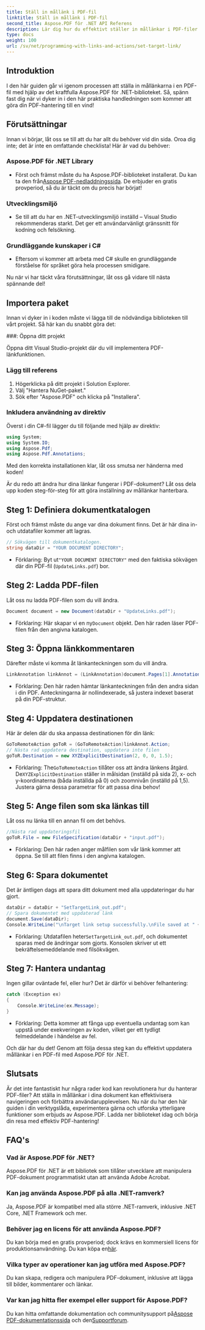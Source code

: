 ```yaml
---
title: Ställ in mållänk i PDF-fil
linktitle: Ställ in mållänk i PDF-fil
second_title: Aspose.PDF för .NET API Referens
description: Lär dig hur du effektivt ställer in mållänkar i PDF-filer med Aspose.PDF för .NET med vår steg-för-steg-guide. Perfekt för att förbättra dokumentnavigeringen.
type: docs
weight: 100
url: /sv/net/programming-with-links-and-actions/set-target-link/
---
```

## Introduktion

I den här guiden går vi igenom processen att ställa in mållänkarna i en PDF-fil med hjälp av det kraftfulla Aspose.PDF för .NET-biblioteket. Så, spänn fast dig när vi dyker in i den här praktiska handledningen som kommer att göra din PDF-hantering till en vind!

## Förutsättningar

Innan vi börjar, låt oss se till att du har allt du behöver vid din sida. Oroa dig inte; det är inte en omfattande checklista! Här är vad du behöver:

### Aspose.PDF för .NET Library
-  Först och främst måste du ha Aspose.PDF-biblioteket installerat. Du kan ta den från[Aspose PDF-nedladdningssida](https://releases.aspose.com/pdf/net/). De erbjuder en gratis provperiod, så du är täckt om du precis har börjat!

### Utvecklingsmiljö
- Se till att du har en .NET-utvecklingsmiljö inställd – Visual Studio rekommenderas starkt. Det ger ett användarvänligt gränssnitt för kodning och felsökning.

### Grundläggande kunskaper i C#
- Eftersom vi kommer att arbeta med C# skulle en grundläggande förståelse för språket göra hela processen smidigare.

Nu när vi har täckt våra förutsättningar, låt oss gå vidare till nästa spännande del!

## Importera paket

Innan vi dyker in i koden måste vi lägga till de nödvändiga biblioteken till vårt projekt. Så här kan du snabbt göra det:

###: Öppna ditt projekt 

Öppna ditt Visual Studio-projekt där du vill implementera PDF-länkfunktionen.

### Lägg till referens 

1. Högerklicka på ditt projekt i Solution Explorer.
2. Välj "Hantera NuGet-paket."
3. Sök efter "Aspose.PDF" och klicka på "Installera".

### Inkludera användning av direktiv 

Överst i din C#-fil lägger du till följande med hjälp av direktiv:
```csharp
using System;
using System.IO;
using Aspose.Pdf;
using Aspose.Pdf.Annotations;
```

Med den korrekta installationen klar, låt oss smutsa ner händerna med koden!

Är du redo att ändra hur dina länkar fungerar i PDF-dokument? Låt oss dela upp koden steg-för-steg för att göra inställning av mållänkar hanterbara.

## Steg 1: Definiera dokumentkatalogen 

Först och främst måste du ange var dina dokument finns. Det är här dina in- och utdatafiler kommer att lagras. 

```csharp
// Sökvägen till dokumentkatalogen.
string dataDir = "YOUR DOCUMENT DIRECTORY";
```

-  Förklaring: Byt ut`"YOUR DOCUMENT DIRECTORY"` med den faktiska sökvägen där din PDF-fil (`UpdateLinks.pdf`) bor.

## Steg 2: Ladda PDF-filen 

Låt oss nu ladda PDF-filen som du vill ändra. 

```csharp
Document document = new Document(dataDir + "UpdateLinks.pdf");
```

-  Förklaring: Här skapar vi en ny`Document` objekt. Den här raden läser PDF-filen från den angivna katalogen.

## Steg 3: Öppna länkkommentaren 

Därefter måste vi komma åt länkanteckningen som du vill ändra. 

```csharp
LinkAnnotation linkAnnot = (LinkAnnotation)document.Pages[1].Annotations[1];
```

- Förklaring: Den här raden hämtar länkanteckningen från den andra sidan i din PDF. Anteckningarna är nollindexerade, så justera indexet baserat på din PDF-struktur.

## Steg 4: Uppdatera destinationen

Här är delen där du ska anpassa destinationen för din länk:

```csharp
GoToRemoteAction goToR = (GoToRemoteAction)linkAnnot.Action;
// Nästa rad uppdatera destination, uppdatera inte filen
goToR.Destination = new XYZExplicitDestination(2, 0, 0, 1.5);
```

-  Förklaring: The`GoToRemoteAction` tillåter oss att ändra länkens åtgärd. De`XYZExplicitDestination` ställer in målsidan (inställd på sida 2), x- och y-koordinaterna (båda inställda på 0) och zoomnivån (inställd på 1,5). Justera gärna dessa parametrar för att passa dina behov!

## Steg 5: Ange filen som ska länkas till 

Låt oss nu länka till en annan fil om det behövs. 

```csharp
//Nästa rad uppdateringsfil
goToR.File = new FileSpecification(dataDir + "input.pdf");
```

- Förklaring: Den här raden anger målfilen som vår länk kommer att öppna. Se till att filen finns i den angivna katalogen.

## Steg 6: Spara dokumentet 

Det är äntligen dags att spara ditt dokument med alla uppdateringar du har gjort. 

```csharp
dataDir = dataDir + "SetTargetLink_out.pdf";
// Spara dokumentet med uppdaterad länk
document.Save(dataDir);
Console.WriteLine("\nTarget link setup successfully.\nFile saved at " + dataDir);
```

-  Förklaring: Utdatafilen heter`SetTargetLink_out.pdf`, och dokumentet sparas med de ändringar som gjorts. Konsolen skriver ut ett bekräftelsemeddelande med filsökvägen.

## Steg 7: Hantera undantag 

Ingen gillar oväntade fel, eller hur? Det är därför vi behöver felhantering:

```csharp
catch (Exception ex)
{
	Console.WriteLine(ex.Message);
}
```

- Förklaring: Detta kommer att fånga upp eventuella undantag som kan uppstå under exekveringen av koden, vilket ger ett tydligt felmeddelande i händelse av fel.

Och där har du det! Genom att följa dessa steg kan du effektivt uppdatera mållänkar i en PDF-fil med Aspose.PDF för .NET.

## Slutsats

Är det inte fantastiskt hur några rader kod kan revolutionera hur du hanterar PDF-filer? Att ställa in mållänkar i dina dokument kan effektivisera navigeringen och förbättra användarupplevelsen. Nu när du har den här guiden i din verktygslåda, experimentera gärna och utforska ytterligare funktioner som erbjuds av Aspose.PDF. Ladda ner biblioteket idag och börja din resa med effektiv PDF-hantering!

## FAQ's

### Vad är Aspose.PDF för .NET?
Aspose.PDF för .NET är ett bibliotek som tillåter utvecklare att manipulera PDF-dokument programmatiskt utan att använda Adobe Acrobat.

### Kan jag använda Aspose.PDF på alla .NET-ramverk?
Ja, Aspose.PDF är kompatibel med alla större .NET-ramverk, inklusive .NET Core, .NET Framework och mer.

### Behöver jag en licens för att använda Aspose.PDF?
 Du kan börja med en gratis provperiod; dock krävs en kommersiell licens för produktionsanvändning. Du kan köpa en[här](https://purchase.aspose.com/buy).

### Vilka typer av operationer kan jag utföra med Aspose.PDF?
Du kan skapa, redigera och manipulera PDF-dokument, inklusive att lägga till bilder, kommentarer och länkar.

### Var kan jag hitta fler exempel eller support för Aspose.PDF?
 Du kan hitta omfattande dokumentation och communitysupport på[Aspose PDF-dokumentationssida](https://reference.aspose.com/pdf/net/) och den[Supportforum](https://forum.aspose.com/c/pdf/10).